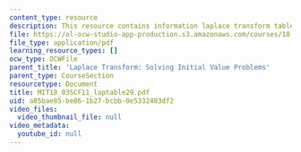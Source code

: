 ```yaml
---
content_type: resource
description: This resource contains information laplace transform table.
file: https://ol-ocw-studio-app-production.s3.amazonaws.com/courses/18-03sc-differential-equations-fall-2011/a85bae85be861b27bcbb0e5332483df2_MIT18_03SCF11_laptable29.pdf
file_type: application/pdf
learning_resource_types: []
ocw_type: OCWFile
parent_title: 'Laplace Transform: Solving Initial Value Problems'
parent_type: CourseSection
resourcetype: Document
title: MIT18_03SCF11_laptable29.pdf
uid: a85bae85-be86-1b27-bcbb-0e5332483df2
video_files:
  video_thumbnail_file: null
video_metadata:
  youtube_id: null
---
```

